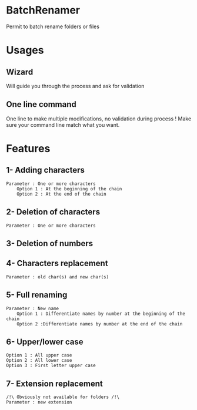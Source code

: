 # BatchRenamer
Permit to batch rename folders or files

# Usages
## Wizard
Will guide you through the process and ask for validation

## One line command
One line to make multiple modifications, no validation during process ! Make sure your command line match what you want.

# Features
## 1- Adding characters
	Parameter : One or more characters
		Option 1 : At the beginning of the chain
		Option 2 : At the end of the chain
		
## 2- Deletion of characters
	Parameter : One or more characters
	
## 3- Deletion of numbers

## 4- Characters replacement
	Parameter : old char(s) and new char(s)
	
## 5- Full renaming
	Parameter : New name
		Option 1 : Differentiate names by number at the beginning of the chain
		Option 2 :Differentiate names by number at the end of the chain
		
## 6- Upper/lower case
	Option 1 : All upper case
	Option 2 : All lower case
	Option 3 : First letter upper case
## 7- Extension replacement
	/!\ Obviously not available for folders /!\
	Parameter : new extension

